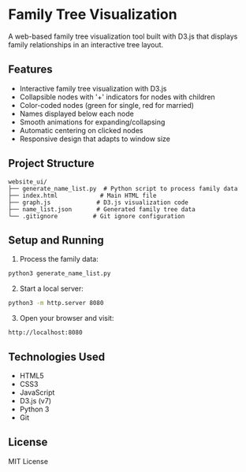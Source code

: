 # Family Tree Visualization

A web-based family tree visualization tool built with D3.js that displays family relationships in an interactive tree layout.

## Features

* Interactive family tree visualization with D3.js
* Collapsible nodes with '+' indicators for nodes with children
* Color-coded nodes (green for single, red for married)
* Names displayed below each node
* Smooth animations for expanding/collapsing
* Automatic centering on clicked nodes
* Responsive design that adapts to window size

## Project Structure

```
website_ui/
├── generate_name_list.py  # Python script to process family data
├── index.html            # Main HTML file
├── graph.js             # D3.js visualization code
├── name_list.json       # Generated family tree data
└── .gitignore          # Git ignore configuration
```

## Setup and Running

1. Process the family data:
```bash
python3 generate_name_list.py
```

2. Start a local server:
```bash
python3 -m http.server 8080
```

3. Open your browser and visit:
```
http://localhost:8080
```

## Technologies Used

* HTML5
* CSS3
* JavaScript
* D3.js (v7)
* Python 3
* Git

## License

MIT License 